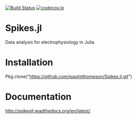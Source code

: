 [![Build Status](https://travis-ci.org/paulmthompson/Spikes.jl.svg?branch=master)](https://travis-ci.org/paulmthompson/Spikes.jl)
[![codecov.io](http://codecov.io/github/paulmthompson/Spikes.jl/coverage.svg?branch=master)](http://codecov.io/github/paulmthompson/Spikes.jl?branch=master)
# Spikes.jl

Data analysis for electrophysiology in Julia

# Installation

Pkg.clone("https://github.com/paulmthompson/Spikes.jl.git")

# Documentation

http://spikesjl.readthedocs.org/en/latest/
